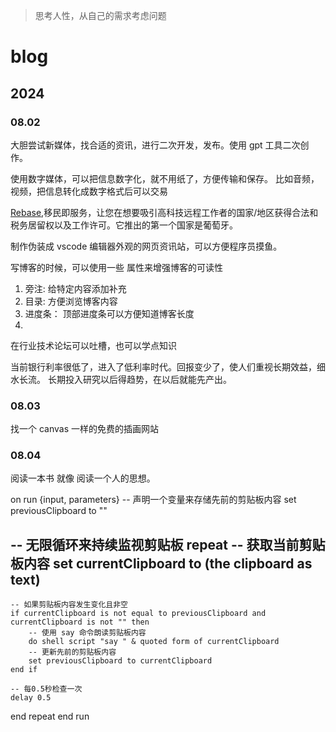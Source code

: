 
> 思考人性，从自己的需求考虑问题

# blog
## 2024
### 08.02

大胆尝试新媒体，找合适的资讯，进行二次开发，发布。使用 gpt 工具二次创作。

使用数字媒体，可以把信息数字化，就不用纸了，方便传输和保存。
比如音频，视频，把信息转化成数字格式后可以交易


[Rebase](https://rebase.co),移民即服务，让您在想要吸引高科技远程工作者的国家/地区获得合法和税务居留权以及工作许可。它推出的第一个国家是葡萄牙。

制作伪装成 vscode 编辑器外观的网页资讯站，可以方便程序员摸鱼。


写博客的时候，可以使用一些 属性来增强博客的可读性
1. 旁注: 给特定内容添加补充
2. 目录: 方便浏览博客内容
3. 进度条： 顶部进度条可以方便知道博客长度
4. 

在行业技术论坛可以吐槽，也可以学点知识

当前银行利率很低了，进入了低利率时代。回报变少了，使人们重视长期效益，细水长流。
长期投入研究以后得趋势，在以后就能先产出。

### 08.03

找一个 canvas 一样的免费的插画网站

### 08.04

阅读一本书 就像 阅读一个人的思想。


on run {input, parameters}
-- 声明一个变量来存储先前的剪贴板内容
set previousClipboard to ""

-- 无限循环来持续监视剪贴板
repeat
    -- 获取当前剪贴板内容
    set currentClipboard to (the clipboard as text)
   -- 
    -- 如果剪贴板内容发生变化且非空
    if currentClipboard is not equal to previousClipboard and currentClipboard is not "" then
        -- 使用 say 命令朗读剪贴板内容
        do shell script "say " & quoted form of currentClipboard
        -- 更新先前的剪贴板内容
        set previousClipboard to currentClipboard
    end if
    
    -- 每0.5秒检查一次
    delay 0.5
end repeat
end run